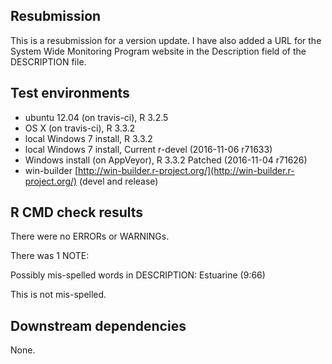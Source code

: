 ## Resubmission 

This is a resubmission for a version update.  I have also added a URL for the System Wide Monitoring Program website in the Description field of the DESCRIPTION file. 

## Test environments
* ubuntu 12.04 (on travis-ci), R 3.2.5
* OS X (on travis-ci), R 3.3.2
* local Windows 7 install, R 3.3.2 
* local Windows 7 install, Current r-devel (2016-11-06 r71633)
* Windows install (on AppVeyor), R 3.3.2 Patched (2016-11-04 r71626)
* win-builder [http://win-builder.r-project.org/](http://win-builder.r-project.org/) (devel and release)

## R CMD check results
There were no ERRORs or WARNINGs. 

There was 1 NOTE: 

Possibly mis-spelled words in DESCRIPTION:
  Estuarine (9:66)
  
This is not mis-spelled.
  
## Downstream dependencies
None.
